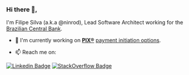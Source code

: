 ### Hi there 👋, 

I'm Filipe Silva (a.k.a @ninrod), Lead Software Architect working for the [Brazilian Central Bank](https://www.bcb.gov.br).

- :office: I'm currently working on __[PIX®](https://github.com/bacen/pix-api)__ [payment initiation options](https://www.bcb.gov.br/estabilidadefinanceira/pagamentosinstantaneos).

- 📫 Reach me on:

[![Linkedin Badge](https://img.shields.io/badge/LinkedIn-Filipe%20Silva-blue)](https://www.linkedin.com/in/filipe-silva-ninrod/)
[![StackOverflow Badge](https://img.shields.io/badge/StackOverflow-Filipe%20Silva-orange)](https://stackexchange.com/users/6338747/ninrod/)

